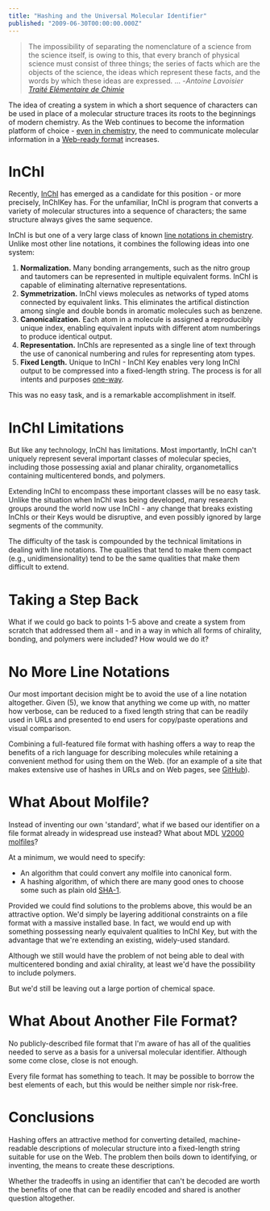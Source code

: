 ```yaml
---
title: "Hashing and the Universal Molecular Identifier"
published: "2009-06-30T00:00:00.000Z"
---
```


>The impossibility of separating the nomenclature of a science from the science itself, is owing to this, that every branch of physical science must consist of three things; the series of facts which are the objects of the science, the ideas which represent these facts, and the words by which these ideas are expressed. ...
>-<cite>Antoine Lavoisier [Traité Elémentaire de Chimie](http://www.chem.yale.edu/~chem125/125/history99/2Pre1800/Lavoisier/Preface/discours.html)</cite>

The idea of creating a system in which a short sequence of characters can be used in place of a molecular structure traces its roots to the beginnings of modern chemistry. As the Web continues to become the information platform of choice - [even in chemistry](/articles/2009/06/17/beginning-of-the-end-for-acs-journal-print-editions), the need to communicate molecular information in a [Web-ready format](/articles/2007/03/14/eleven-qualities-of-the-perfect-line-notation-for-the-web) increases.

# InChI

Recently, [InChI](http://www.iupac.org/inchi/release102.html) has emerged as a candidate for this position - or more precisely, InChIKey has. For the unfamiliar, InChI is program that converts a variety of molecular structures into a sequence of characters; the same structure always gives the same sequence.

InChI is but one of a very large class of known [line notations in chemistry](/articles/2007/03/14/eleven-qualities-of-the-perfect-line-notation-for-the-web). Unlike most other line notations, it combines the following ideas into one system:

1.  **Normalization.** Many bonding arrangements, such as the nitro group and tautomers can be represented in multiple equivalent forms. InChI is capable of eliminating alternative representations.
2.  **Symmetrization.** InChI views molecules as networks of typed atoms connected by equivalent links. This eliminates the artifical distinction among single and double bonds in aromatic molecules such as benzene.
3.  **Canonicalization.** Each atom in a molecule is assigned a reproducibly unique index, enabling equivalent inputs with different atom numberings to produce identical output.
4.  **Representation.** InChIs are represented as a single line of text through the use of canonical numbering and rules for representing atom types.
5.  **Fixed Length.** Unique to InChI - InChI Key enables very long InChI output to be compressed into a fixed-length string. The process is for all intents and purposes [one-way](/articles/2008/12/02/five-questions-about-the-inchi-resolver).

This was no easy task, and is a remarkable accomplishment in itself.

# InChI Limitations

But like any technology, InChI has limitations. Most importantly, InChI can't uniquely represent several important classes of molecular species, including those possessing axial and planar chirality, organometallics containing multicentered bonds, and polymers.

Extending InChI to encompass these important classes will be no easy task. Unlike the situation when InChI was being developed, many research groups around the world now use InChI - any change that breaks existing InChIs or their Keys would be disruptive, and even possibly ignored by large segments of the community.

The difficulty of the task is compounded by the technical limitations in dealing with line notations. The qualities that tend to make them compact (e.g., unidimensionality) tend to be the same qualities that make them difficult to extend.

# Taking a Step Back

What if we could go back to points 1-5 above and create a system from scratch that addressed them all - and in a way in which all forms of chirality, bonding, and polymers were included? How would we do it?

# No More Line Notations

Our most important decision might be to avoid the use of a line notation altogether. Given (5), we know that anything we come up with, no matter how verbose, can be reduced to a fixed length string that can be readily used in URLs and presented to end users for copy/paste operations and visual comparison.


Combining a full-featured file format with hashing offers a way to reap the benefits of a rich language for describing molecules while retaining a convenient method for using them on the Web. (for an example of a site that makes extensive use of hashes in URLs and on Web pages, see [GitHub](http://github.com)).

# What About Molfile?

Instead of inventing our own 'standard', what if we based our identifier on a file format already in widespread use instead? What about MDL [V2000 molfiles](http://www.symyx.com/downloads/public/ctfile/ctfile.jsp)?

At a minimum, we would need to specify:

- An algorithm that could convert any molfile into canonical form.
- A hashing algorithm, of which there are many good ones to choose some such as plain old [SHA-1](http://en.wikipedia.org/wiki/SHA_hash_functions).

Provided we could find solutions to the problems above, this would be an attractive option. We'd simply be layering additional constraints on a file format with a massive installed base. In fact, we would end up with something possessing nearly equivalent qualities to InChI Key, but with the advantage that we're extending an existing, widely-used standard.

Although we still would have the problem of not being able to deal with multicentered bonding and axial chirality, at least we'd have the possibility to include polymers.

But we'd still be leaving out a large portion of chemical space.

# What About Another File Format?

No publicly-described file format that I'm aware of has all of the qualities needed to serve as a basis for a universal molecular identifier. Although some come close, close is not enough.

Every file format has something to teach. It may be possible to borrow the best elements of each, but this would be neither simple nor risk-free.

# Conclusions

Hashing offers an attractive method for converting detailed, machine-readable descriptions of molecular structure into a fixed-length string suitable for use on the Web. The problem then boils down to identifying, or inventing, the means to create these descriptions.

Whether the tradeoffs in using an identifier that can't be decoded are worth the benefits of one that can be readily encoded and shared is another question altogether.